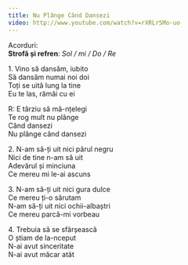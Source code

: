```yaml
---
title: Nu Plânge Când Dansezi
video: http://www.youtube.com/watch?v=rXRLrSMo-uo
---
```


Acorduri:  
**Strofă și refren**: *Sol / mi / Do / Re*  

1\. Vino să dansăm, iubito  
Să dansăm numai noi doi  
Toți se uită lung la tine  
Eu te las, rămâi cu ei  

R: E târziu să mă-nțelegi  
Te rog mult nu plânge  
Când dansezi  
Nu plânge când dansezi  

2\. N-am să-ți uit nici părul negru  
Nici de tine n-am să uit  
Adevărul și minciuna  
Ce mereu mi le-ai ascuns  

3\. N-am să-ți uit nici gura dulce  
Ce mereu ți-o sărutam  
N-am să-ți uit nici ochii-albaștri  
Ce mereu parcă-mi vorbeau  

4\. Trebuia să se sfârșească  
O știam de la-nceput  
N-ai avut sinceritate  
N-ai avut măcar atât  
